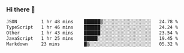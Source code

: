 ### Hi there 👋

<!--
**WShiBin/WShiBin** is a ✨ _special_ ✨ repository because its `README.md` (this file) appears on your GitHub profile.

Here are some ideas to get you started:

- 🔭 I’m currently working on ...
- 🌱 I’m currently learning ...
- 👯 I’m looking to collaborate on ...
- 🤔 I’m looking for help with ...
- 💬 Ask me about ...
- 📫 How to reach me: ...
- 😄 Pronouns: ...
- ⚡ Fun fact: ...
-->

<!--START_SECTION:waka-->

```txt
JSON         1 hr 48 mins    ██████▒░░░░░░░░░░░░░░░░░░   24.78 %
TypeScript   1 hr 46 mins    ██████░░░░░░░░░░░░░░░░░░░   24.24 %
Other        1 hr 43 mins    ██████░░░░░░░░░░░░░░░░░░░   23.54 %
JavaScript   1 hr 25 mins    █████░░░░░░░░░░░░░░░░░░░░   19.45 %
Markdown     23 mins         █▒░░░░░░░░░░░░░░░░░░░░░░░   05.32 %
```

<!--END_SECTION:waka-->
